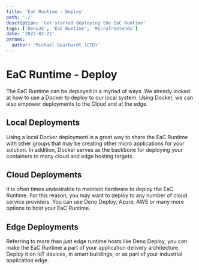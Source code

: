 ```yaml
---
title: 'EaC Runtime - Deploy'
path: './'
description: 'Get started deploying the EaC Runtime'
tags: ['DenoJS', 'EaC Runtime', 'Microfrontends']
date: '2022-02-22'
params:
  author: 'Michael Gearhardt (CTO)'
---
```


# EaC Runtime - Deploy

The EaC Runtime can be deployed in a myriad of ways. We already looked at how to
use a Docker to deploy to our local system. Using Docker, we can also empower
deployments to the Cloud and at the edge.

## Local Deployments

Using a local Docker deployment is a great way to share the EaC Runtime with
other groups that may be creating other micro applications for your solution. In
addition, Docker serves as the backbone for deploying your containers to many
cloud and edge hosting targets.

## Cloud Deployments

It is often times undesirable to maintain hardware to deploy the EaC Runtime.
For this reason, you may want to deploy to any number of cloud service
providers. You can use Deno Deploy, Azure, AWS or many more options to host your
EaC Runtime.

## Edge Deployments

Referring to more than just edge runtime hosts like Deno Deploy, you can make
the EaC Runtime a part of your application delivery architecture. Deploy it on
IoT devices, in smart buildings, or as part of your industrial application edge.

